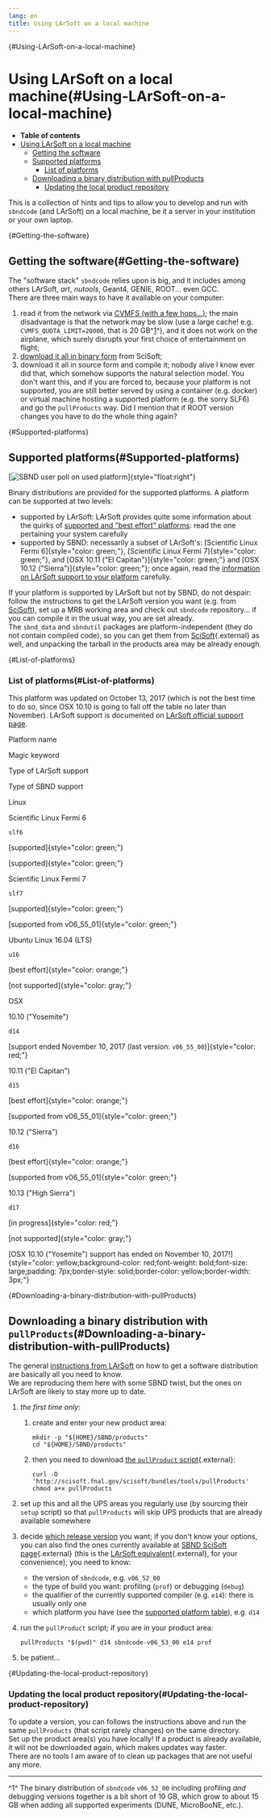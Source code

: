 ```yaml
---
lang: en
title: Using LArSoft on a local machine
---
```


{#Using-LArSoft-on-a-local-machine}

Using LArSoft on a local machine(#Using-LArSoft-on-a-local-machine)
====================================================================================

-   **Table of contents**
-   [Using LArSoft on a local
    machine](#Using-LArSoft-on-a-local-machine)
    -   [Getting the software](#Getting-the-software)
    -   [Supported platforms](#Supported-platforms)
        -   [List of platforms](#List-of-platforms)
    -   [Downloading a binary distribution with
        pullProducts](#Downloading-a-binary-distribution-with-pullProducts)
        -   [Updating the local product
            repository](#Updating-the-local-product-repository)

This is a collection of hints and tips to allow you to develop and run
with `sbndcode` (and LArSoft) on a local machine, be it a server in your
institution or your own laptop.

{#Getting-the-software}

Getting the software(#Getting-the-software)
------------------------------------------------------------

The \"software stack\" `sbndcode` relies upon is big, and it includes
among others LArSoft, *art*, *nutools*, Geant4, GENIE, ROOT\... even
GCC.\
There are three main ways to have it available on your computer:

1.  read it from the network via [CVMFS (with a few
    hops\...)](Computing_resources.html#CVMFS); the main
    disadvantage is that the network may be slow (use a large cache!
    e.g. `CVMFS_QUOTA_LIMIT=20000`, that is 20 GB^[1](#fn1)^), and it
    does not work on the airplane, which surely disrupts your first
    choice of entertainment on flight;
2.  [download it all in binary
    form](#Downloading-a-binary-distribution-with-pullProducts)
    from SciSoft;
3.  download it all in source form and compile it; nobody alive I know
    ever did that, which somehow supports the natural selection model.
    You don\'t want this, and if you are forced to, because your
    platform is not supported, you are still better served by using a
    container (e.g. docker) or virtual machine hosting a supported
    platform (e.g. the sorry SLF6) and go the `pullProducts` way. Did I
    mention that if ROOT version changes you have to do the whole thing
    again?

{#Supported-platforms}

Supported platforms(#Supported-platforms)
----------------------------------------------------------

[![SBND user poll on used
platform](/redmine/attachments/download/44806/201711-SBNDuserPlatforms.png "SBND user poll on used platform")]{style="float:right"}

Binary distributions are provided for the supported platforms. A
platform can be supported at two levels:

-   supported by LArSoft: LArSoft provides quite some information about
    the quirks of [supported and \"best effort\"
    platforms](_Supported_Platforms_.html): read the one
    pertaining your system carefully
-   supported by SBND: necessarily a subset of LArSoft\'s: [Scientific
    Linux Fermi 6]{style="color: green;"}, [Scientific Linux Fermi
    7]{style="color: green;"}, and [OSX 10.11 (\"El
    Capitan\")]{style="color: green;"} and [OSX 10.12
    (\"Sierra\")]{style="color: green;"}; once again, read the
    [information on LArSoft support to your
    platform](_Supported_Platforms_.html) carefully.

If your platform is supported by LArSoft but not by SBND, do not
despair: follow the instructions to get the LArSoft version you want
(e.g. from [SciSoft](Installation_procedures.html)), set up
a MRB working area and check out `sbndcode` repository\... if you can
compile it in the usual way, you are set already.\
The `sbnd_data` and `sbndutil` packages are platform-independent (they
do not contain compiled code), so you can get them from
[SciSoft](http://scisoft.fnal.gov/scisoft/bundles/sbnd){.external} as
well, and unpacking the tarball in the products area may be already
enough.

{#List-of-platforms}

### List of platforms(#List-of-platforms)

This platform was updated on October 13, 2017 (which is not the best
time to do so, since OSX 10.10 is going to fall off the table no later
than November). LArSoft support is documented on [LArSoft official
support page](_Supported_Platforms_.html).

Platform name

Magic keyword

Type of LArSoft support

Type of SBND support

Linux

Scientific Linux Fermi 6

`slf6`

[supported]{style="color: green;"}

[supported]{style="color: green;"}

Scientific Linux Fermi 7

`slf7`

[supported]{style="color: green;"}

[supported from v06\_55\_01]{style="color: green;"}

Ubuntu Linux 16.04 (LTS)

`u16`

[best effort]{style="color: orange;"}

[not supported]{style="color: gray;"}

OSX

10.10 (\"Yosemite\")

`d14`

[support ended November 10, 2017 (last version:
`v06_55_00`)]{style="color: red;"}

10.11 (\"El Capitan\")

`d15`

[best effort]{style="color: orange;"}

[supported from v06\_55\_01]{style="color: green;"}

10.12 (\"Sierra\")

`d16`

[best effort]{style="color: orange;"}

[supported from v06\_55\_01]{style="color: green;"}

10.13 (\"High Sierra\")

`d17`

[in progress]{style="color: red;"}

[not supported]{style="color: gray;"}

[OSX 10.10 (\"Yosemite\") support has ended on November 10,
2017!]{style="color: yellow;background-color: red;font-weight: bold;font-size: large;padding: 7px;border-style: solid;border-color: yellow;border-width: 3px;"}

{#Downloading-a-binary-distribution-with-pullProducts}

Downloading a binary distribution with `pullProducts`(#Downloading-a-binary-distribution-with-pullProducts)
----------------------------------------------------------------------------------------------------------------------------

The general [instructions from
LArSoft](Installation_procedures.html) on how to get a
software distribution are basically all you need to know.\
We are reproducing them here with some SBND twist, but the ones on
LArSoft are likely to stay more up to date.

1.  *the first time only*:
    1.  create and enter your new product area:

            mkdir -p "${HOME}/SBND/products" 
            cd "${HOME}/SBND/products"

    2.  then you need to download [the `pullProduct`
        script](http://scisoft.fnal.gov/scisoft/bundles/tools/pullProducts){.external}:

            curl -O 'http://scisoft.fnal.gov/scisoft/bundles/tools/pullProducts'
            chmod a+x pullProducts

2.  set up this and all the UPS areas you regularly use (by sourcing
    their `setup` script) so that `pullProducts` will skip UPS products
    that are already available somewhere

3.  decide [which release
    version](List_of_SBND_code_releases.html) you want; if
    you don\'t know your options, you can also find the ones currently
    available at [SBND SciSoft
    page](http://scisoft.fnal.gov/scisoft/bundles/sbnd){.external} (this
    is the [LArSoft
    equivalent](http://scisoft.fnal.gov/scisoft/bundles/larsoft){.external},
    for your convenience); you need to know:
    -   the version of `sbndcode`, e.g. `v06_52_00`
    -   the type of build you want: profiling (`prof`) or debugging
        (`debug`)
    -   the qualifier of the currently supported compiler (e.g. `e14`):
        there is usually only one
    -   which platform you have (see the [supported platform
        table](#List-of-platforms)), e.g. `d14`

4.  run the `pullProduct` script; if you are in your product area:

        pullProducts "$(pwd)" d14 sbndcode-v06_53_00 e14 prof

5.  be patient\...

{#Updating-the-local-product-repository}

### Updating the local product repository(#Updating-the-local-product-repository)

To update a version, you can follows the instructions above and run the
same `pullProducts` (that script rarely changes) on the same directory.\
Set up the product area(s) you have locally! If a product is already
available, it will not be downloaded again, which makes updates way
faster.\
There are no tools I am aware of to clean up packages that are not
useful any more.

------------------------------------------------------------------------

^1^ The binary distribution of `sbndcode` `v06_52_00` including
profiling *and* debugging versions together is a bit short of 10 GB,
which grow to about 15 GB when adding all supported experiments (DUNE,
MicroBooNE, etc.).

